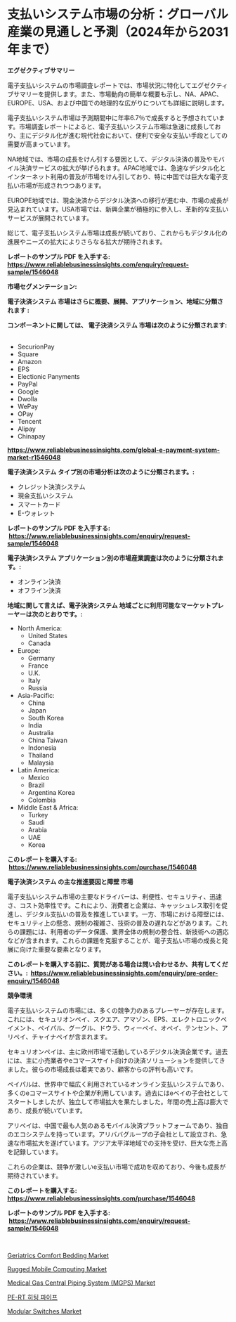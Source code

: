 <p><h1>支払いシステム市場の分析：グローバル産業の見通しと予測（2024年から2031年まで）</h1></p><p><strong>エグゼクティブサマリー</strong></p>
<p><p>電子支払いシステムの市場調査レポートでは、市場状況に特化してエグゼクティブサマリーを提供します。また、市場動向の簡単な概要も示し、NA、APAC、EUROPE、USA、および中国での地理的な広がりについても詳細に説明します。</p><p>電子支払いシステム市場は予測期間中に年率6.7％で成長すると予想されています。市場調査レポートによると、電子支払いシステム市場は急速に成長しており、主にデジタル化が進む現代社会において、便利で安全な支払い手段としての需要が高まっています。</p><p>NA地域では、市場の成長をけん引する要因として、デジタル決済の普及やモバイル決済サービスの拡大が挙げられます。APAC地域では、急速なデジタル化とインターネット利用の普及が市場をけん引しており、特に中国では巨大な電子支払い市場が形成されつつあります。</p><p>EUROPE地域では、現金決済からデジタル決済への移行が進む中、市場の成長が見込まれています。USA市場では、新興企業が積極的に参入し、革新的な支払いサービスが展開されています。</p><p>総じて、電子支払いシステム市場は成長が続いており、これからもデジタル化の進展やニーズの拡大によりさらなる拡大が期待されます。</p></p>
<p><strong>レポートのサンプル PDF を入手する: <a href="https://www.reliablebusinessinsights.com/enquiry/request-sample/1546048">https://www.reliablebusinessinsights.com/enquiry/request-sample/1546048</a></strong></p>
<p><strong>市場セグメンテーション:</strong></p>
<p><strong> 電子決済システム 市場はさらに概要、展開、アプリケーション、地域に分類されます :</strong></p>
<p><strong>コンポーネントに関しては、 電子決済システム 市場は次のように分類されます: &nbsp;</strong></p>
<p><ul><li>SecurionPay</li><li>Square</li><li>Amazon</li><li>EPS</li><li>Electionic Panyments</li><li>PayPal</li><li>Google</li><li>Dwolla</li><li>WePay</li><li>OPay</li><li>Tencent</li><li>Alipay</li><li>Chinapay</li></ul></p>
<p><strong><a href="https://www.reliablebusinessinsights.com/global-e-payment-system-market-r1546048">https://www.reliablebusinessinsights.com/global-e-payment-system-market-r1546048</a></strong></p>
<p><strong> 電子決済システム タイプ別の市場分析は次のように分類されます。:</strong></p>
<p><ul><li>クレジット決済システム</li><li>現金支払いシステム</li><li>スマートカード</li><li>E-ウォレット</li></ul></p>
<p><strong>レポートのサンプル PDF を入手する: &nbsp;<a href="https://www.reliablebusinessinsights.com/enquiry/request-sample/1546048">https://www.reliablebusinessinsights.com/enquiry/request-sample/1546048</a></strong></p>
<p><strong> 電子決済システム アプリケーション別の市場産業調査は次のように分類されます。:</strong></p>
<p><ul><li>オンライン決済</li><li>オフライン決済</li></ul></p>
<p><strong>地域に関して言えば、電子決済システム 地域ごとに利用可能なマーケットプレーヤーは次のとおりです。:</strong></p>
<p><ul>
    <li>
        North America:
        <ul>
            <li>United States</li>
            <li>Canada</li>
        </ul>
    </li>
    <li>
        Europe:
        <ul>
            <li>Germany</li>
            <li>France</li>
            <li>U.K.</li>
            <li>Italy</li>
            <li>Russia</li>
        </ul>
    </li>
    <li>
        Asia-Pacific:
        <ul>
            <li>China</li>
            <li>Japan</li>
            <li>South Korea</li>
            <li>India</li>
            <li>Australia</li>
            <li>China Taiwan</li>
            <li>Indonesia</li>
            <li>Thailand</li>
            <li>Malaysia</li>
        </ul>
    </li>
    <li>
        Latin America:
        <ul>
            <li>Mexico</li>
            <li>Brazil</li>
            <li>Argentina Korea</li>
            <li>Colombia</li>
        </ul>
    </li>
    <li>
        Middle East & Africa:
        <ul>
            <li>Turkey</li>
            <li>Saudi</li>
            <li>Arabia</li>
            <li>UAE</li>
            <li>Korea</li>
        </ul>
    </li>
    </ul></p>
<p><strong>このレポートを購入する: &nbsp;<a href="https://www.reliablebusinessinsights.com/purchase/1546048">https://www.reliablebusinessinsights.com/purchase/1546048</a></strong></p>
<p><strong>電子決済システム の主な推進要因と障壁 市場</strong></p>
<p><p>電子支払いシステム市場の主要なドライバーは、利便性、セキュリティ、迅速さ、コスト効率性です。これにより、消費者と企業は、キャッシュレス取引を促進し、デジタル支払いの普及を推進しています。一方、市場における障壁には、セキュリティ上の懸念、規制の複雑さ、技術の普及の遅れなどがあります。これらの課題には、利用者のデータ保護、業界全体の規制の整合性、新技術への適応などが含まれます。これらの課題を克服することが、電子支払い市場の成長と発展に向けた重要な要素となります。</p></p>
<p><strong>このレポートを購入する前に、質問がある場合は問い合わせるか、共有してください。:&nbsp; <a href="https://www.reliablebusinessinsights.com/enquiry/pre-order-enquiry/1546048">https://www.reliablebusinessinsights.com/enquiry/pre-order-enquiry/1546048</a></strong></p>
<p><strong>競争環境</strong></p>
<p><p>電子支払いシステムの市場には、多くの競争力のあるプレーヤーが存在します。これには、セキュリオンペイ、スクエア、アマゾン、EPS、エレクトロニックペイメント、ペイパル、グーグル、ドウラ、ウィーペイ、オペイ、テンセント、アリペイ、チャイナペイが含まれます。</p><p>セキュリオンペイは、主に欧州市場で活動しているデジタル決済企業です。過去には、主に小売業者やeコマースサイト向けの決済ソリューションを提供してきました。彼らの市場成長は着実であり、顧客からの評判も高いです。</p><p>ペイパルは、世界中で幅広く利用されているオンライン支払いシステムであり、多くのeコマースサイトや企業が利用しています。過去にはeベイの子会社としてスタートしましたが、独立して市場拡大を果たしました。年間の売上高は膨大であり、成長が続いています。</p><p>アリペイは、中国で最も人気のあるモバイル決済プラットフォームであり、独自のエコシステムを持っています。アリババグループの子会社として設立され、急速な市場拡大を遂げています。アジア太平洋地域での支持を受け、巨大な売上高を記録しています。</p><p>これらの企業は、競争が激しいe支払い市場で成功を収めており、今後も成長が期待されています。</p></p>
<p><strong>このレポートを購入する: &nbsp; <a href="https://www.reliablebusinessinsights.com/purchase/1546048">https://www.reliablebusinessinsights.com/purchase/1546048</a></strong></p>
<p><strong>レポートのサンプル PDF を入手する: &nbsp;<a href="https://www.reliablebusinessinsights.com/enquiry/request-sample/1546048">https://www.reliablebusinessinsights.com/enquiry/request-sample/1546048</a></strong><strong></strong></p>
<p>&nbsp;</p>
<p><p><a href="https://github.com/okotobwrhuteie/Market-Research-Report-List-2/blob/main/geriatrics-comfort-bedding-market.md">Geriatrics Comfort Bedding Market</a></p><p><a href="https://issuu.com/reportprime-2/docs/rugged-mobile-computing-market-size-2030.pptx">Rugged Mobile Computing Market</a></p><p><a href="https://github.com/myacatherineblakecaczo9vcsw/Market-Research-Report-List-2/blob/main/medical-gas-central-piping-system-mgps-market.md">Medical Gas Central Piping System (MGPS) Market</a></p><p><a href="https://github.com/BrettWeberrt8767765/Market-Research-Report-List-1/blob/main/514788484352.md">PE-RT 히팅 파이프</a></p><p><a href="https://issuu.com/reportprime-2/docs/modular-switches-market-size-2030.pptx">Modular Switches Market</a></p></p>